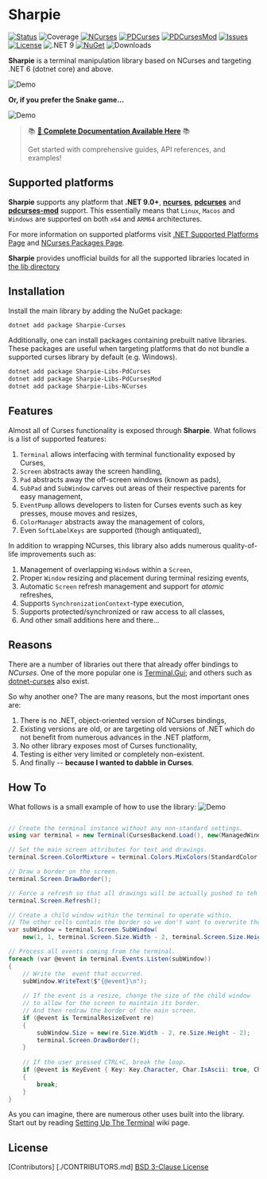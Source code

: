 # Sharpie

[![Status](https://github.com/pavkam/sharpie/actions/workflows/sharpie-publish.yml/badge.svg)](https://github.com/pavkam/sharpie/actions/workflows/sharpie-publish.yml)
![Coverage](https://github.com/pavkam/sharpie/actions/workflows/sharpie-publish.yml/badge.svg?label=coverage)
[![NCurses](https://github.com/pavkam/sharpie/actions/workflows/build-ncurses.yml/badge.svg)](https://github.com/pavkam/sharpie/actions/workflows/build-ncurses.yml)
[![PDCurses](https://github.com/pavkam/sharpie/actions/workflows/build-pd-curses.yml/badge.svg)](https://github.com/pavkam/sharpie/actions/workflows/build-pd-curses.yml)
[![PDCursesMod](https://github.com/pavkam/sharpie/actions/workflows/build-pd-curses-mod.yml/badge.svg)](https://github.com/pavkam/sharpie/actions/workflows/build-pd-curses-mod.yml)
[![Issues](https://img.shields.io/github/issues/pavkam/sharpie)](https://github.com/pavkam/sharpie/issues)
[![License](https://img.shields.io/github/license/pavkam/sharpie)](https://raw.githubusercontent.com/pavkam/sharpie/main/LICENSE)
![.NET 9](https://img.shields.io/badge/.NET-9.0-orange)
[![NuGet](https://img.shields.io/nuget/v/Sharpie-Curses)](https://www.nuget.org/packages/Sharpie-Curses)
![Downloads](https://img.shields.io/nuget/dt/Sharpie-Curses)

**Sharpie** is a terminal manipulation library based on NCurses and targeting .NET 6 (dotnet core) and above.

![Demo](./media/demo-3.gif)

**Or, if you prefer the Snake game...**

![Demo](./media/demo-2.gif)

> 📚 **[📖 Complete Documentation Available Here](https://pavkam.dev/sharpie/api/Sharpie.html)** 📚
>
> Get started with comprehensive guides, API references, and examples!

## Supported platforms

**Sharpie** supports any platform that **.NET 9.0+**, **[ncurses](https://github.com/mirror/ncurses)**, **[pdcurses](https://github.com/wmcbrine/PDCurses)** and **[pdcurses-mod](https://github.com/Bill-Gray/PDCursesMod)** support. This essentially means that `Linux`, `Macos` and `Windows` are supported on both `x64` and `ARM64` architectures.

For more information on supported platforms visit [.NET Supported Platforms Page](https://github.com/dotnet/core/blob/main/release-notes/6.0/supported-os.md) and [NCurses Packages Page](https://invisible-island.net/ncurses/#packages).

**Sharpie** provides unofficial builds for all the supported libraries located in [the lib directory](https://github.com/pavkam/sharpie/tree/main/lib)

## Installation

Install the main library by adding the NuGet package:

```sh
dotnet add package Sharpie-Curses
```

Additionally, one can install packages containing prebuilt native libraries. These packages are useful when targeting platforms that do not bundle a supported curses library by default (e.g. Windows).

```sh
dotnet add package Sharpie-Libs-PdCurses
dotnet add package Sharpie-Libs-PdCursesMod
dotnet add package Sharpie-Libs-NCurses
```

## Features

Almost all of Curses functionality is exposed through **Sharpie**. What follows is a list of supported features:

1. `Terminal` allows interfacing with terminal functionality exposed by Curses,
2. `Screen` abstracts away the screen handling,
3. `Pad` abstracts away the off-screen windows (known as pads),
4. `SubPad` and `SubWindow` carves out areas of their respective parents for easy management,
5. `EventPump` allows developers to listen for Curses events such as key presses, mouse moves and resizes,
6. `ColorManager` abstracts away the management of colors,
7. Even `SoftLabelKeys` are supported (though antiquated),

In addition to wrapping NCurses, this library also adds numerous quality-of-life improvements such as:

1. Management of overlapping `Window`s within a `Screen`,
2. Proper `Window` resizing and placement during terminal resizing events,
3. Automatic `Screen` refresh management and support for _atomic_ refreshes,
4. Supports `SynchronizationContext`-type execution,
5. Supports protected/synchronized or raw access to all classes,
6. And other small additions here and there...

## Reasons

There are a number of libraries out there that already offer bindings to _NCurses_. One of the more popular one is [Terminal.Gui](https://github.com/gui-cs/Terminal.Gui); and others such as [dotnet-curses](https://github.com/MV10/dotnet-curses) also exist.

So why another one? The are many reasons, but the most important ones are:

1. There is no .NET, object-oriented version of NCurses bindings,
2. Existing versions are old, or are targeting old versions of .NET which do not benefit from numerous advances in the .NET platform,
3. No other library exposes most of Curses functionality,
4. Testing is either very limited or completely non-existent.
5. And finally -- **because I wanted to dabble in Curses**.

## How To

What follows is a small example of how to use the library:
![Demo](./media/demo-1.gif)

```csharp

// Create the terminal instance without any non-standard settings.
using var terminal = new Terminal(CursesBackend.Load(), new(ManagedWindows: true));

// Set the main screen attributes for text and drawings.
terminal.Screen.ColorMixture = terminal.Colors.MixColors(StandardColor.Green, StandardColor.Blue);

// Draw a border on the screen.
terminal.Screen.DrawBorder();

// Force a refresh so that all drawings will be actually pushed to teh screen.
terminal.Screen.Refresh();

// Create a child window within the terminal to operate within.
// The other cells contain the border so we don't want to overwrite those.
var subWindow = terminal.Screen.SubWindow(
    new(1, 1, terminal.Screen.Size.Width - 2, terminal.Screen.Size.Height - 2));

// Process all events coming from the terminal.
foreach (var @event in terminal.Events.Listen(subWindow))
{
    // Write the  event that occurred.
    subWindow.WriteText($"{@event}\n");
    
    // If the event is a resize, change the size of the child window
    // to allow for the screen to maintain its border.
    // And then redraw the border of the main screen.
    if (@event is TerminalResizeEvent re)
    {
        subWindow.Size = new(re.Size.Width - 2, re.Size.Height - 2);
        terminal.Screen.DrawBorder();
    }
    
    // If the user pressed CTRL+C, break the loop.
    if (@event is KeyEvent { Key: Key.Character, Char.IsAscii: true, Char.Value: 'C', Modifiers: ModifierKey.Ctrl })
    {
        break;
    }
}
```

As you can imagine, there are numerous other uses built into the library. Start out by reading [Setting Up The Terminal](https://github.com/pavkam/sharpie/wiki/Setting-Up-the-Terminal) wiki page.

## License

[Contributors] [./CONTRIBUTORS.md]
[BSD 3-Clause License](./LICENSE)
